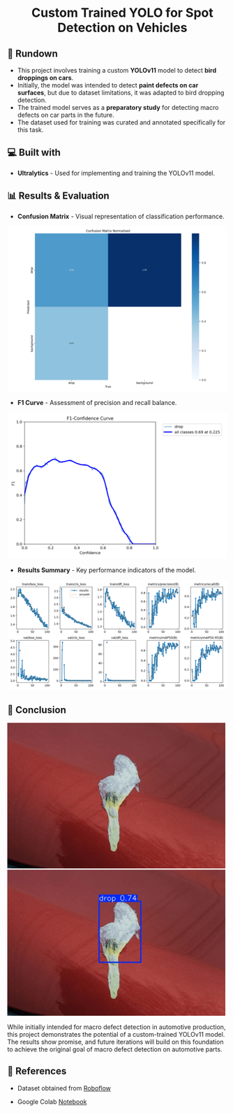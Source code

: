 
<div align ="center" id="toc">
  <ul style="list-style: none">
    <summary>
      <h1 align="center" id="title">Custom Trained YOLO for Spot Detection on Vehicles</h1>
    </summary>
  </ul>
</div>



  
  
<h2>🧐 Rundown</h2>

*   This project involves training a custom <strong>YOLOv11</strong> model to detect <strong>bird droppings on cars</strong>.
*   Initially, the model was intended to detect <strong>paint defects on car surfaces</strong>, but due to dataset limitations, it was adapted to bird dropping detection.
*   The trained model serves as a <strong>preparatory study</strong> for detecting macro defects on car parts in the future.
*   The dataset used for training was curated and annotated specifically for this task.

   
<h2>💻 Built with</h2>

*   <strong>Ultralytics</strong> - Used for implementing and training the YOLOv11 model.


<h2>📊 Results & Evaluation</h2>

*   <strong>Confusion Matrix</strong> - Visual representation of classification performance.

![Confusion Matrix](https://github.com/tunahanf/train-yolov11-for-spot-detection/blob/main/confusion_matrix_normalized.png)

*   <strong>F1 Curve</strong> - Assessment of precision and recall balance.

![F1 Curve](https://github.com/tunahanf/train-yolov11-for-spot-detection/blob/main/F1_curve.png)

*   <strong>Results Summary</strong> - Key performance indicators of the model.

![Results Summary](https://github.com/tunahanf/train-yolov11-for-spot-detection/blob/main/results.png)


<h2>🎯 Conclusion</h2>

<img src="https://github.com/tunahanf/train-yolov11-for-spot-detection/blob/main/img/drop.png" width="500"/> <img src="https://github.com/tunahanf/train-yolov11-for-spot-detection/blob/main/runs/detect/predict/drop.jpg" width="500"/> 


While initially intended for macro defect detection in automotive production, this project demonstrates the potential of a custom-trained YOLOv11 model. The results show promise, and future iterations will build on this foundation to achieve the original goal of macro defect detection on automotive parts.


<h2>🔗 References</h2>

*   Dataset obtained from [Roboflow](https://universe.roboflow.com/lee-tae-hun/bird-drop-b69yy/dataset/2)

*   Google Colab [Notebook](https://colab.research.google.com/drive/1tUvNciyyuDpfdXYKTdlUex5viAmOu0fl?usp=sharing)


